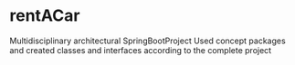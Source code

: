 # rentACar
Multidisciplinary architectural SpringBootProject
Used concept packages and created classes and interfaces according to the complete project
